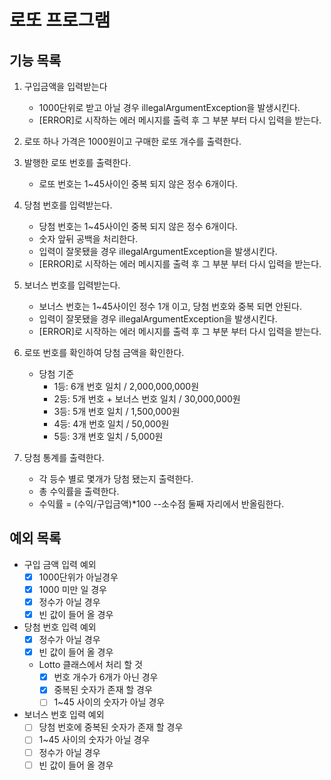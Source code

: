 # 로또 프로그램

## 기능 목록

1. 구입금액을 입력받는다
    - 1000단위로 받고 아닐 경우 illegalArgumentException을 발생시킨다.
    - [ERROR]로 시작하는 에러 메시지를 출력 후 그 부분 부터 다시 입력을 받는다.

2. 로또 하나 가격은 1000원이고 구매한 로또 개수를 출력한다.

3. 발행한 로또 번호를 출력한다.
    - 로또 번호는 1~45사이인 중복 되지 않은 정수 6개이다.

4. 당첨 번호를 입력받는다.
    - 당첨 번호는 1~45사이인 중복 되지 않은 정수 6개이다.
    - 숫자 앞뒤 공백을 처리한다.
    - 입력이 잘못됐을 경우 illegalArgumentException을 발생시킨다.
    - [ERROR]로 시작하는 에러 메시지를 출력 후 그 부분 부터 다시 입력을 받는다.

5. 보너스 번호를 입력받는다.
    - 보너스 번호는 1~45사이인 정수 1개 이고, 당첨 번호와 중복 되면 안된다.
    - 입력이 잘못됐을 경우 illegalArgumentException을 발생시킨다.
    - [ERROR]로 시작하는 에러 메시지를 출력 후 그 부분 부터 다시 입력을 받는다.

6. 로또 번호를 확인하여 당첨 금액을 확인한다.
    - 당첨 기준
        - 1등: 6개 번호 일치 / 2,000,000,000원
        - 2등: 5개 번호 + 보너스 번호 일치 / 30,000,000원
        - 3등: 5개 번호 일치 / 1,500,000원
        - 4등: 4개 번호 일치 / 50,000원
        - 5등: 3개 번호 일치 / 5,000원

7. 당첨 통계를 출력한다.
    - 각 등수 별로 몇개가 당첨 됐는지 출력한다.
    - 총 수익률을 출력한다. 
    - 수익률 = (수익/구입금액)*100 --소수점 둘째 자리에서 반올림한다.


## 예외 목록

- 구입 금액 입력 예외
    - [x] 1000단위가 아닐경우
    - [x] 1000 미만 일 경우
    - [x] 정수가 아닐 경우
    - [x] 빈 값이 들어 올 경우
- 당첨 번호 입력 예외
    - [x] 정수가 아닐 경우
    - [x] 빈 값이 들어 올 경우
  - Lotto 클래스에서 처리 할 것
    - [x] 번호 개수가 6개가 아닌 경우
    - [x] 중복된 숫자가 존재 할 경우
    - [ ] 1~45 사이의 숫자가 아닐 경우
- 보너스 번호 입력 예외
    - [ ] 당첨 번호에 중복된 숫자가 존재 할 경우
    - [ ] 1~45 사이의 숫자가 아닐 경우
    - [ ] 정수가 아닐 경우
    - [ ] 빈 값이 들어 올 경우
